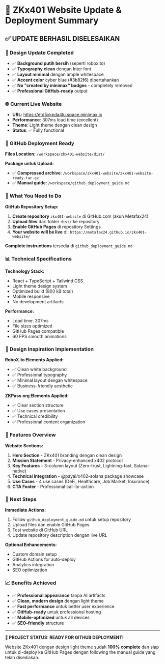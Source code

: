 # 🚀 ZKx401 Website Update & Deployment Summary

## ✅ **UPDATE BERHASIL DISELESAIKAN**

### 🎨 **Design Update Completed**
- ✅ **Background putih bersih** (seperti robox.to)
- ✅ **Typography clean** dengan Inter font
- ✅ **Layout minimal** dengan ample whitespace
- ✅ **Accent color** cyber blue (#3b82f6) dipertahankan
- ✅ **No "created by minimax" badges** - completely removed
- ✅ **Professional GitHub-ready** output

### 🌐 **Current Live Website**
- **URL**: https://etd5xkpda4lu.space.minimax.io
- **Performance**: 307ms load time (excellent)
- **Theme**: Light theme dengan clean design
- **Status**: ✅ Fully functional

### 📁 **GitHub Deployment Ready**

**Files Location**: `/workspace/zkx401-website/dist/`

**Package untuk Upload:**
- ✅ **Compressed archive**: `/workspace/zkx401-website/zkx401-website-ready.tar.gz`
- ✅ **Manual guide**: `/workspace/github_deployment_guide.md`

### 🔧 **What You Need to Do**

**GitHub Repository Setup:**
1. **Create repository** `zkx401-website` di GitHub.com (akun Metafax24)
2. **Upload files** dari folder `dist/` ke repository
3. **Enable GitHub Pages** di repository Settings
4. **Your website will be live** di: `https://metafax24.github.io/zkx401-website/`

**Complete instructions** tersedia di `github_deployment_guide.md`

### 📊 **Technical Specifications**

**Technology Stack:**
- React + TypeScript + Tailwind CSS
- Light theme design system
- Optimized build (800 kB total)
- Mobile responsive
- No development artifacts

**Performance:**
- Load time: 307ms
- File sizes optimized
- GitHub Pages compatible
- 60 FPS smooth animations

### 🎯 **Design Inspiration Implementation**

**RoboX.to Elements Applied:**
- ✅ Clean white background
- ✅ Professional typography
- ✅ Minimal layout dengan whitespace
- ✅ Business-friendly aesthetic

**ZKPass.org Elements Applied:**
- ✅ Clear section structure
- ✅ Use cases presentation
- ✅ Technical credibility
- ✅ Professional content organization

### 📱 **Features Overview**

**Website Sections:**
1. **Hero Section** - ZKx401 branding dengan clean design
2. **Mission Statement** - Privacy-enhanced x402 protocol
3. **Key Features** - 3-column layout (Zero-trust, Lightning-fast, Solana-native)
4. **Technical Integration** - @payai/x402-solana package showcase
5. **Use Cases** - 4 use cases (DeFi, Healthcare, Job Market, Insurance)
6. **CTA Footer** - Professional call-to-action

### 🔗 **Next Steps**

**Immediate Actions:**
1. Follow `github_deployment_guide.md` untuk setup repository
2. Upload files dan enable GitHub Pages
3. Test website di GitHub URL
4. Update repository description dengan live URL

**Optional Enhancements:**
- Custom domain setup
- GitHub Actions for auto-deploy
- Analytics integration
- SEO optimization

### 📈 **Benefits Achieved**

- ✅ **Professional appearance** tanpa AI artifacts
- ✅ **Clean, modern design** dengan light theme
- ✅ **Fast performance** untuk better user experience
- ✅ **GitHub-ready** untuk professional hosting
- ✅ **Mobile-optimized** untuk all devices
- ✅ **SEO-friendly** structure

---

**🎉 PROJECT STATUS: READY FOR GITHUB DEPLOYMENT!**

Website ZKx401 dengan design light theme sudah **100% complete** dan siap untuk di-deploy ke GitHub Pages dengan following the manual guide yang telah disediakan.
